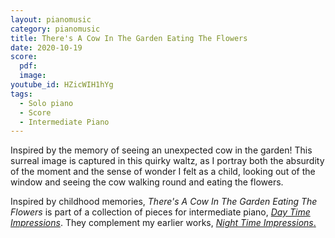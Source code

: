 ```yaml
---
layout: pianomusic
category: pianomusic
title: There's A Cow In The Garden Eating The Flowers
date: 2020-10-19
score:
  pdf: 
  image: 
youtube_id: HZicWIH1hYg
tags:
  - Solo piano
  - Score
  - Intermediate Piano
---
```


Inspired by the memory of seeing an unexpected cow in the garden! This surreal image is captured in this quirky waltz, as I portray both the absurdity of the moment and the sense of wonder I felt as a child, looking out of the window and seeing the cow walking round and eating the flowers.


Inspired by childhood memories, *There's A Cow In The Garden Eating The Flowers* is part of a collection of pieces for intermediate piano, [*Day Time Impressions*](https://www.bakertunes.com/pianomusic/day-time-impressions/). They complement my earlier works, [*Night Time Impressions*.](https://www.bakertunes.com/pianomusic/night-time-impressions/)

